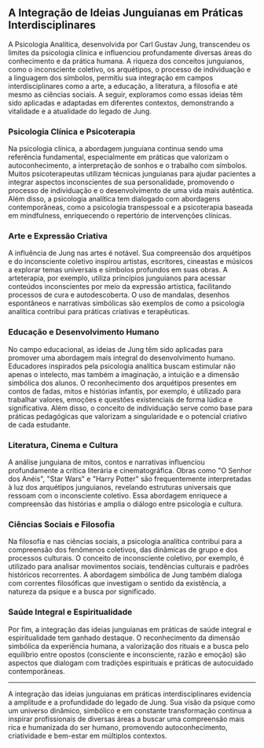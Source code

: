 
## A Integração de Ideias Junguianas em Práticas Interdisciplinares

A Psicologia Analítica, desenvolvida por Carl Gustav Jung, transcendeu os limites da psicologia clínica e influenciou profundamente diversas áreas do conhecimento e da prática humana. A riqueza dos conceitos junguianos, como o inconsciente coletivo, os arquétipos, o processo de individuação e a linguagem dos símbolos, permitiu sua integração em campos interdisciplinares como a arte, a educação, a literatura, a filosofia e até mesmo as ciências sociais. A seguir, exploramos como essas ideias têm sido aplicadas e adaptadas em diferentes contextos, demonstrando a vitalidade e a atualidade do legado de Jung.

### Psicologia Clínica e Psicoterapia

Na psicologia clínica, a abordagem junguiana continua sendo uma referência fundamental, especialmente em práticas que valorizam o autoconhecimento, a interpretação de sonhos e o trabalho com símbolos. Muitos psicoterapeutas utilizam técnicas junguianas para ajudar pacientes a integrar aspectos inconscientes de sua personalidade, promovendo o processo de individuação e o desenvolvimento de uma vida mais autêntica. Além disso, a psicologia analítica tem dialogado com abordagens contemporâneas, como a psicologia transpessoal e a psicoterapia baseada em mindfulness, enriquecendo o repertório de intervenções clínicas.

### Arte e Expressão Criativa

A influência de Jung nas artes é notável. Sua compreensão dos arquétipos e do inconsciente coletivo inspirou artistas, escritores, cineastas e músicos a explorar temas universais e símbolos profundos em suas obras. A arteterapia, por exemplo, utiliza princípios junguianos para acessar conteúdos inconscientes por meio da expressão artística, facilitando processos de cura e autodescoberta. O uso de mandalas, desenhos espontâneos e narrativas simbólicas são exemplos de como a psicologia analítica contribui para práticas criativas e terapêuticas.

### Educação e Desenvolvimento Humano

No campo educacional, as ideias de Jung têm sido aplicadas para promover uma abordagem mais integral do desenvolvimento humano. Educadores inspirados pela psicologia analítica buscam estimular não apenas o intelecto, mas também a imaginação, a intuição e a dimensão simbólica dos alunos. O reconhecimento dos arquétipos presentes em contos de fadas, mitos e histórias infantis, por exemplo, é utilizado para trabalhar valores, emoções e questões existenciais de forma lúdica e significativa. Além disso, o conceito de individuação serve como base para práticas pedagógicas que valorizam a singularidade e o potencial criativo de cada estudante.

### Literatura, Cinema e Cultura

A análise junguiana de mitos, contos e narrativas influenciou profundamente a crítica literária e cinematográfica. Obras como "O Senhor dos Anéis", "Star Wars" e "Harry Potter" são frequentemente interpretadas à luz dos arquétipos junguianos, revelando estruturas universais que ressoam com o inconsciente coletivo. Essa abordagem enriquece a compreensão das histórias e amplia o diálogo entre psicologia e cultura.

### Ciências Sociais e Filosofia

Na filosofia e nas ciências sociais, a psicologia analítica contribui para a compreensão dos fenômenos coletivos, das dinâmicas de grupo e dos processos culturais. O conceito de inconsciente coletivo, por exemplo, é utilizado para analisar movimentos sociais, tendências culturais e padrões históricos recorrentes. A abordagem simbólica de Jung também dialoga com correntes filosóficas que investigam o sentido da existência, a natureza da psique e a busca por significado.

### Saúde Integral e Espiritualidade

Por fim, a integração das ideias junguianas em práticas de saúde integral e espiritualidade tem ganhado destaque. O reconhecimento da dimensão simbólica da experiência humana, a valorização dos rituais e a busca pelo equilíbrio entre opostos (consciente e inconsciente, razão e emoção) são aspectos que dialogam com tradições espirituais e práticas de autocuidado contemporâneas.

---

A integração das ideias junguianas em práticas interdisciplinares evidencia a amplitude e a profundidade do legado de Jung. Sua visão da psique como um universo dinâmico, simbólico e em constante transformação continua a inspirar profissionais de diversas áreas a buscar uma compreensão mais rica e humanizada do ser humano, promovendo autoconhecimento, criatividade e bem-estar em múltiplos contextos.
```
